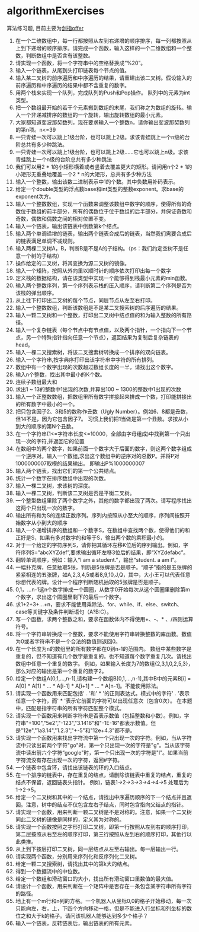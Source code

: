 # algorithmExercises
算法练习题, 目前主要为[剑指offer](http://123.56.18.236/category/%e8%ae%a1%e7%ae%97%e6%9c%ba%e6%8a%80%e6%9c%af/for_offer/)

1. 在一个二维数组中，每一行都按照从左到右递增的顺序排序，每一列都按照从上到下递增的顺序排序。请完成一个函数，输入这样的一个二维数组和一个整数，判断数组中是否含有该整数。
2. 请实现一个函数，将一个字符串中的空格替换成“%20”。
3. 输入一个链表，从尾到头打印链表每个节点的值。
4. 输入某二叉树的前序遍历和中序遍历的结果，请重建出该二叉树。假设输入的前序遍历和中序遍历的结果中都不含重复的数字。
5. 用两个栈来实现一个队列，完成队列的Push和Pop操作。 队列中的元素为int类型。
6. 把一个数组最开始的若干个元素搬到数组的末尾，我们称之为数组的旋转。输入一个非递减排序的数组的一个旋转，输出旋转数组的最小元素。
7. 大家都知道斐波那契数列，现在要求输入一个整数n，请你输出斐波那契数列的第n项。n<=39
8. 一只青蛙一次可以跳上1级台阶，也可以跳上2级。求该青蛙跳上一个n级的台阶总共有多少种跳法。
9. 一只青蛙一次可以跳上1级台阶，也可以跳上2级……它也可以跳上n级。求该青蛙跳上一个n级的台阶总共有多少种跳法
10. 我们可以用2 * 1的小矩形横着或者竖着去覆盖更大的矩形。请问用n个2 * 1的小矩形无重叠地覆盖一个2 * n的大矩形，总共有多少种方法
11. 输入一个整数，输出该数二进制表示中1的个数。其中负数用补码表示。
12. 给定一个double类型的浮点数base和int类型的整数exponent。求base的exponent次方。
13. 输入一个整数数组，实现一个函数来调整该数组中数字的顺序，使得所有的奇数位于数组的前半部分，所有的偶数位于位于数组的后半部分，并保证奇数和奇数，偶数和偶数之间的相对位置不变。
14. 输入一个链表，输出该链表中倒数第k个结点。
15. 输入两个单调递增的链表，输出两个链表合成后的链表，当然我们需要合成后的链表满足单调不减规则。
16. 输入两棵二叉树A，B，判断B是不是A的子结构。（ps：我们约定空树不是任意一个树的子结构）
17. 操作给定的二叉树，将其变换为源二叉树的镜像。
18. 输入一个矩阵，按照从外向里以顺时针的顺序依次打印出每一个数字
19. 定义栈的数据结构，请在该类型中实现一个能够得到栈最小元素的min函数。
20. 输入两个整数序列，第一个序列表示栈的压入顺序，请判断第二个序列是否为该栈的弹出顺序。
21. 从上往下打印出二叉树的每个节点，同层节点从左至右打印。
22. 输入一个整数数组，判断该数组是不是某二叉搜索树的后序遍历的结果。
23. 输入一颗二叉树和一个整数，打印出二叉树中结点值的和为输入整数的所有路径。
24. 输入一个复杂链表（每个节点中有节点值，以及两个指针，一个指向下一个节点，另一个特殊指针指向任意一个节点），返回结果为复制后复杂链表的head。
25. 输入一棵二叉搜索树，将该二叉搜索树转换成一个排序的双向链表。
26. 输入一个字符串,按字典序打印出该字符串中字符的所有排列。
27. 数组中有一个数字出现的次数超过数组长度的一半，请找出这个数字。
28. 输入n个整数，找出其中最小的K个数。
29. 连续子数组最大和
30. 求出1 ~ 13的整数中1出现的次数,并算出100 ~ 1300的整数中1出现的次数
31. 输入一个正整数数组，把数组里所有数字拼接起来排成一个数，打印能拼接出的所有数字中最小的一个。
32. 把只包含因子2、3和5的数称作丑数（Ugly Number）。例如6、8都是丑数，但14不是，因为它包含因子7。 习惯上我们把1当做是第一个丑数。求按从小到大的顺序的第N个丑数。
33. 在一个字符串(1<=字符串长度<=10000，全部由字母组成)中找到第一个只出现一次的字符,并返回它的位置
34. 在数组中的两个数字，如果前面一个数字大于后面的数字，则这两个数字组成一个逆序对。输入一个数组,求出这个数组中的逆序对的总数P。并将P对1000000007取模的结果输出。 即输出P%1000000007
35. 输入两个链表，找出它们的第一个公共结点。
36. 统计一个数字在排序数组中出现的次数。
37. 输入一棵二叉树，求该树的深度。
38. 输入一棵二叉树，判断该二叉树是否是平衡二叉树。
39. 一个整型数组里除了两个数字之外，其他的数字都出现了两次。请写程序找出这两个只出现一次的数字。
40. 输出所有和为S的连续正数序列。序列内按照从小至大的顺序，序列间按照开始数字从小到大的顺序
41. 输入一个递增排序的数组和一个数字S，在数组中查找两个数，使得他们的和正好是S，如果有多对数字的和等于S，输出两个数的乘积最小的。
42. 对于一个给定的字符序列S，请你把其循环左移K位后的序列输出。例如，字符序列S=”abcXYZdef”,要求输出循环左移3位后的结果，即“XYZdefabc”。
43. 翻转单词顺序，例如：输入“I am a student.”，输出“student. a am I”。
44. 一幅扑克牌，任意抽取5张，判断是5张牌是否是顺子。“顺子”指的是五张牌的紧紧相连的五张牌，如A,2,3,4,5或者8,9,10,J,Q，其中，大小王可以代表任意你想代表的牌。设计一个程序判断随机抽取的5张牌是否是顺子。
45. 0,1，...n-1这n个数字排成一个圆圈，从数字0开始每次从这个圆圈里删除第m个数字，求出这个圆圈里剩下的最后一个数字。
46. 求1+2+3+...+n，要求不能使用乘除法、for、while、if、else、switch、case等关键字及条件判断语句（A?B:C）。
47. 写一个函数，求两个整数之和，要求在函数体内不得使用+、-、* 、/四则运算符号。
48. 将一个字符串转换成一个整数，要求不能使用字符串转换整数的库函数。数值为0或者字符串不是一个合法的数值则返回0。
49. 在一个长度为n的数组里的所有数字都在0到n-1的范围内。 数组中某些数字是重复的，但不知道有几个数字是重复的。也不知道每个数字重复几次。请找出数组中任意一个重复的数字。 例如，如果输入长度为7的数组{2,3,1,0,2,5,3}，那么对应的输出是第一个重复的数字2。
50. 给定一个数组A[0,1,...,n-1],请构建一个数组B[0,1,...,n-1],其中B中的元素B[i] = A[0] * A[1] * ... * A[i-1] * A[i+1] * ... * A[n-1]。不能使用除法。
51. 请实现一个函数用来匹配包括' . '和' * '的正则表达式。模式中的字符' . '表示任意一个字符，而' * '表示它前面的字符可以出现任意次（包含0次）。 在本题中，匹配是指字符串的所有字符匹配整个模式。
52. 请实现一个函数用来判断字符串是否表示数值（包括整数和小数）。例如，字符串"+100","5e2","-123","3.1416"和"-1E-16"都表示数值。但是"12e","1a3.14","1.2.3","+-5"和"12e+4.3"都不是。
53. 请实现一个函数用来找出字符流中第一个只出现一次的字符。例如，当从字符流中只读出前两个字符"go"时，第一个只出现一次的字符是"g"。当从该字符流中读出前六个字符“google"时，第一个只出现一次的字符是"l"。如果当前字符流没有存在出现一次的字符，返回#字符。
54. 一个链表中包含环，请找出该链表的环的入口结点。
55. 在一个排序的链表中，存在重复的结点，请删除该链表中重复的结点，重复的结点不保留，返回链表头指针。 例如，链表1->2->3->3->4->4->5 处理后为 1->2->5。
56. 给定一个二叉树和其中的一个结点，请找出中序遍历顺序的下一个结点并且返回。注意，树中的结点不仅包含左右子结点，同时包含指向父结点的指针。
57. 请实现一个函数，用来判断一颗二叉树是不是对称的。注意，如果一个二叉树同此二叉树的镜像是同样的，定义其为对称的。
58. 请实现一个函数按照之字形打印二叉树，即第一行按照从左到右的顺序打印，第二层按照从右至左的顺序打印，第三行按照从左到右的顺序打印，其他行以此类推。
59. 从上到下按层打印二叉树，同一层结点从左至右输出。每一层输出一行。
60. 请实现两个函数，分别用来序列化和反序列化二叉树。
61. 给定一颗二叉搜索树，请找出其中的第k大的结点。
62. 得到一个数据流中的中位数。
63. 给定一个数组和滑动窗口的大小，找出所有滑动窗口里数值的最大值。
64. 请设计一个函数，用来判断在一个矩阵中是否存在一条包含某字符串所有字符的路径。
65. 地上有一个m行和n列的方格。一个机器人从坐标0,0的格子开始移动，每一次只能向左，右，上，下四个方向移动一格，但是不能进入行坐标和列坐标的数位之和大于k的格子。请问该机器人能够达到多少个格子？
66. 输入一个链表，反转链表后，输出链表的所有元素。
